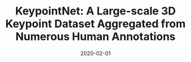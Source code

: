 ---
title: "KeypointNet: A Large-scale 3D Keypoint Dataset Aggregated from Numerous Human Annotations"
collection: publications
permalink: /publications/kpnet
excerpt: 'We present KeypointNet: the first large-scale and diverse 3D keypoint dataset that contains 83,231 keypoints and 8,329 3D models from 16 object categories, by leveraging numerous human annotations. To handle the inconsistency between annotations from different people, we propose a novel method to aggregate these keypoints automatically, through minimization of a fidelity loss. Finally, ten state-of-the-art methods are benchmarked on our proposed dataset.'
date: '2020-02-01'
venue: 'CVPR'
image: '/images/kpnet.jpg'
arxiv: 'https://arxiv.org/abs/2002.12687'
code: 'https://github.com/qq456cvb/KeypointNet'
video: 'https://www.youtube.com/watch?v=_xy8h1M8Ejs'
site: '/keypointnet'
weight: 100
citation: 'You, Y., Lou, Y., Li, C., Cheng, Z., Li, L., Ma, L., ... & Wang, W. (2020). KeypointNet: A Large-scale 3D Keypoint Dataset Aggregated from Numerous Human Annotations. In Proceedings of the IEEE/CVF Conference on Computer Vision and Pattern Recognition (pp. 13647-13656).'
authors: '<b>Yang You</b>, Yujing Lou, Chengkun Li, Zhoujun Cheng, Liangwei Li, Lizhuang Ma, Cewu Lu, Weiming Wang'
---